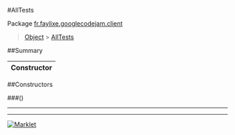 #AllTests

Package [fr.faylixe.googlecodejam.client](README.md)<br>
> [Object](../../../java/lang/Object.md) > [AllTests](AllTests.md)



##Summary

| Constructor |
|  ---  |


##Constructors

###()



---
---
[![Marklet](https://img.shields.io/badge/Generated%20by-Marklet-green.svg)](https://github.com/Faylixe/marklet)